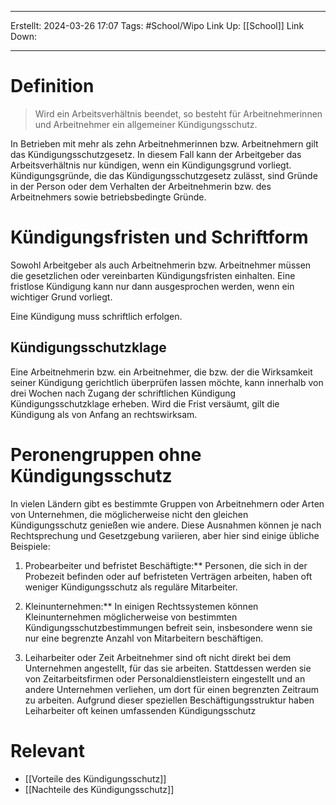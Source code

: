 
--- 
Erstellt: 2024-03-26    17:07 
Tags: #School/Wipo 
Link Up: [[School]]
Link Down:

--- 
# Definition

> Wird ein Arbeitsverhältnis beendet, so besteht für Arbeitnehmerinnen und Arbeitnehmer ein allgemeiner Kündigungsschutz.

In Betrieben mit mehr als zehn Arbeitnehmerinnen bzw. Arbeitnehmern gilt das Kündigungsschutzgesetz. In diesem Fall kann der Arbeitgeber das Arbeitsverhältnis nur kündigen, wenn ein Kündigungsgrund vorliegt. Kündigungsgründe, die das Kündigungsschutzgesetz zulässt, sind Gründe in der Person oder dem Verhalten der Arbeitnehmerin bzw. des Arbeitnehmers sowie betriebsbedingte Gründe.

# Kündigungsfristen und Schriftform

Sowohl Arbeitgeber als auch Arbeitnehmerin bzw. Arbeitnehmer müssen die gesetzlichen oder vereinbarten Kündigungsfristen einhalten. Eine fristlose Kündigung kann nur dann ausgesprochen werden, wenn ein wichtiger Grund vorliegt.

Eine Kündigung muss schriftlich erfolgen.

## Kündigungsschutzklage

Eine Arbeitnehmerin bzw. ein Arbeitnehmer, die bzw. der die Wirksamkeit seiner Kündigung gerichtlich überprüfen lassen möchte, kann innerhalb von drei Wochen nach Zugang der schriftlichen Kündigung Kündigungsschutzklage erheben. Wird die Frist versäumt, gilt die Kündigung als von Anfang an rechtswirksam.


# Peronengruppen ohne Kündigungsschutz

In vielen Ländern gibt es bestimmte Gruppen von Arbeitnehmern oder Arten von Unternehmen, die möglicherweise nicht den gleichen Kündigungsschutz genießen wie andere. Diese Ausnahmen können je nach Rechtsprechung und Gesetzgebung variieren, aber hier sind einige übliche Beispiele:

1. Probearbeiter und befristet Beschäftigte:** Personen, die sich in der Probezeit befinden oder auf befristeten Verträgen arbeiten, haben oft weniger Kündigungsschutz als reguläre Mitarbeiter.

2. Kleinunternehmen:** In einigen Rechtssystemen können Kleinunternehmen möglicherweise von bestimmten Kündigungsschutzbestimmungen befreit sein, insbesondere wenn sie nur eine begrenzte Anzahl von Mitarbeitern beschäftigen.

3. Leiharbeiter oder Zeit Arbeitnehmer sind oft nicht direkt bei dem Unternehmen angestellt, für das sie arbeiten. Stattdessen werden sie von Zeitarbeitsfirmen oder Personaldienstleistern eingestellt und an andere Unternehmen verliehen, um dort für einen begrenzten Zeitraum zu arbeiten. Aufgrund dieser speziellen Beschäftigungsstruktur haben Leiharbeiter oft keinen umfassenden Kündigungsschutz


# Relevant
- [[Vorteile des Kündigungsschutz]]
- [[Nachteile des Kündigungsschutz]]